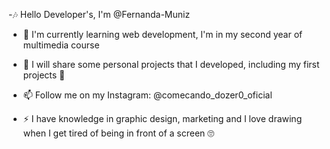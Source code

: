 -🎶 Hello Developer's, I'm @Fernanda-Muniz

- 🌱 I'm currently learning web development, I'm in my second year of multimedia course

- 💞️ I will share some personal projects that I developed, including my first projects 😬

- 📫 Follow me on my Instagram: @comecando_dozer0_oficial

- ⚡ I have knowledge in graphic design, marketing and I love drawing when I get tired of being in front of a screen 🙄

<!---
Fernanda-Muniz/Fernanda-Muniz is a ✨ special ✨ repository because its `README.md` (this file) appears on your GitHub profile.
You can click the Preview link to take a look at your changes.
--->
